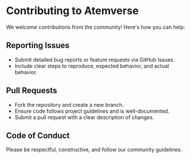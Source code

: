 
# Contributing to Atemverse

We welcome contributions from the community! Here's how you can help:

## Reporting Issues

- Submit detailed bug reports or feature requests via GitHub Issues.
- Include clear steps to reproduce, expected behavior, and actual behavior.

## Pull Requests

- Fork the repository and create a new branch.
- Ensure code follows project guidelines and is well-documented.
- Submit a pull request with a clear description of changes.

## Code of Conduct

Please be respectful, constructive, and follow our community guidelines.
